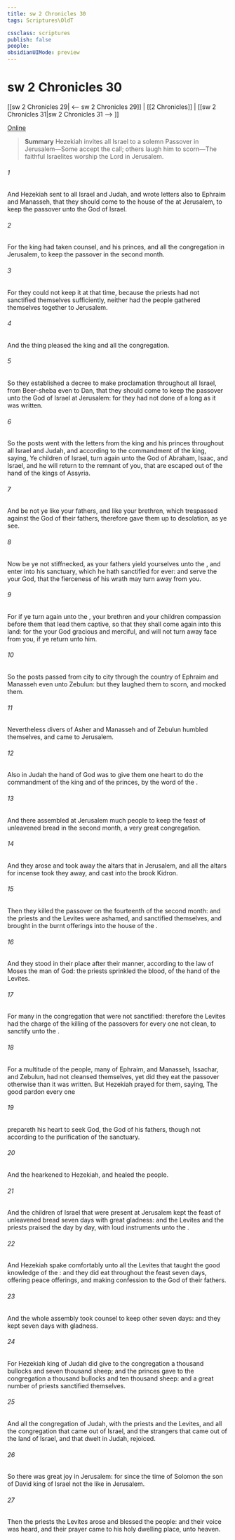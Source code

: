```yaml
---
title: sw 2 Chronicles 30
tags: Scriptures\OldT

cssclass: scriptures
publish: false
people:
obsidianUIMode: preview
---
```


# sw 2 Chronicles 30
[[sw 2 Chronicles 29| <-- sw 2 Chronicles 29]] | [[2 Chronicles]] | [[sw 2 Chronicles 31|sw 2 Chronicles 31 --> ]]

[Online](https://churchofjesuschrist.org/study/scriptures/ot/2-chr/30?lang=eng)

> __Summary__
Hezekiah invites all Israel to a solemn Passover in Jerusalem—Some accept the call; others laugh him to scorn—The faithful Israelites worship the Lord in Jerusalem.

###### 1 
And Hezekiah sent to all Israel and Judah, and wrote letters also to Ephraim and Manasseh, that they should come to the house of the  at Jerusalem, to keep the passover unto the  God of Israel.

###### 2 
For the king had taken counsel, and his princes, and all the congregation in Jerusalem, to keep the passover in the second month.

###### 3 
For they could not keep it at that time, because the priests had not sanctified themselves sufficiently, neither had the people gathered themselves together to Jerusalem.

###### 4 
And the thing pleased the king and all the congregation.

###### 5 
So they established a decree to make proclamation throughout all Israel, from Beer-sheba even to Dan, that they should come to keep the passover unto the  God of Israel at Jerusalem: for they had not done  of a long  as it was written.

###### 6 
So the posts went with the letters from the king and his princes throughout all Israel and Judah, and according to the commandment of the king, saying, Ye children of Israel, turn again unto the  God of Abraham, Isaac, and Israel, and he will return to the remnant of you, that are escaped out of the hand of the kings of Assyria.

###### 7 
And be not ye like your fathers, and like your brethren, which trespassed against the  God of their fathers,  therefore gave them up to desolation, as ye see.

###### 8 
Now be ye not stiffnecked, as your fathers  yield yourselves unto the , and enter into his sanctuary, which he hath sanctified for ever: and serve the  your God, that the fierceness of his wrath may turn away from you.

###### 9 
For if ye turn again unto the , your brethren and your children  compassion before them that lead them captive, so that they shall come again into this land: for the  your God  gracious and merciful, and will not turn away  face from you, if ye return unto him.

###### 10 
So the posts passed from city to city through the country of Ephraim and Manasseh even unto Zebulun: but they laughed them to scorn, and mocked them.

###### 11 
Nevertheless divers of Asher and Manasseh and of Zebulun humbled themselves, and came to Jerusalem.

###### 12 
Also in Judah the hand of God was to give them one heart to do the commandment of the king and of the princes, by the word of the .

###### 13 
And there assembled at Jerusalem much people to keep the feast of unleavened bread in the second month, a very great congregation.

###### 14 
And they arose and took away the altars that  in Jerusalem, and all the altars for incense took they away, and cast  into the brook Kidron.

###### 15 
Then they killed the passover on the fourteenth  of the second month: and the priests and the Levites were ashamed, and sanctified themselves, and brought in the burnt offerings into the house of the .

###### 16 
And they stood in their place after their manner, according to the law of Moses the man of God: the priests sprinkled the blood,  of the hand of the Levites.

###### 17 
For  many in the congregation that were not sanctified: therefore the Levites had the charge of the killing of the passovers for every one  not clean, to sanctify  unto the .

###### 18 
For a multitude of the people,  many of Ephraim, and Manasseh, Issachar, and Zebulun, had not cleansed themselves, yet did they eat the passover otherwise than it was written. But Hezekiah prayed for them, saying, The good  pardon every one

###### 19 
 prepareth his heart to seek God, the  God of his fathers, though  not  according to the purification of the sanctuary.

###### 20 
And the  hearkened to Hezekiah, and healed the people.

###### 21 
And the children of Israel that were present at Jerusalem kept the feast of unleavened bread seven days with great gladness: and the Levites and the priests praised the  day by day,  with loud instruments unto the .

###### 22 
And Hezekiah spake comfortably unto all the Levites that taught the good knowledge of the : and they did eat throughout the feast seven days, offering peace offerings, and making confession to the  God of their fathers.

###### 23 
And the whole assembly took counsel to keep other seven days: and they kept  seven days with gladness.

###### 24 
For Hezekiah king of Judah did give to the congregation a thousand bullocks and seven thousand sheep; and the princes gave to the congregation a thousand bullocks and ten thousand sheep: and a great number of priests sanctified themselves.

###### 25 
And all the congregation of Judah, with the priests and the Levites, and all the congregation that came out of Israel, and the strangers that came out of the land of Israel, and that dwelt in Judah, rejoiced.

###### 26 
So there was great joy in Jerusalem: for since the time of Solomon the son of David king of Israel  not the like in Jerusalem.

###### 27 
Then the priests the Levites arose and blessed the people: and their voice was heard, and their prayer came  to his holy dwelling place,  unto heaven.

